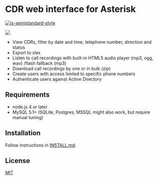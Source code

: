 # CDR web interface for Asterisk

[![js-semistandard-style](https://img.shields.io/badge/code%20style-semistandard-brightgreen.svg?style=flat-square)](https://github.com/Flet/semistandard)

![](https://cloud.githubusercontent.com/assets/1784421/17270493/24dda150-5664-11e6-8e4e-a8479fdf6307.png)

- View CDRs, filter by date and time, telephone number, direction and status
- Export to xlsx
- Listen to call recordings with built-in HTML5 audio player (mp3, ogg, wav) /flash fallback (mp3)
- Download call recordings by one or in bulk (zip)
- Create users with access limited to specific phone numbers
- Authenticate users against Active Directory

## Requirements

- node.js 4 or later
- MySQL 5.1+ (SQLite, Postgres, MSSQL might also work, but require manual tuning)

## Installation

Follow instructions in [INSTALL.md](INSTALL.md).

## License

[MIT](LICENSE)
